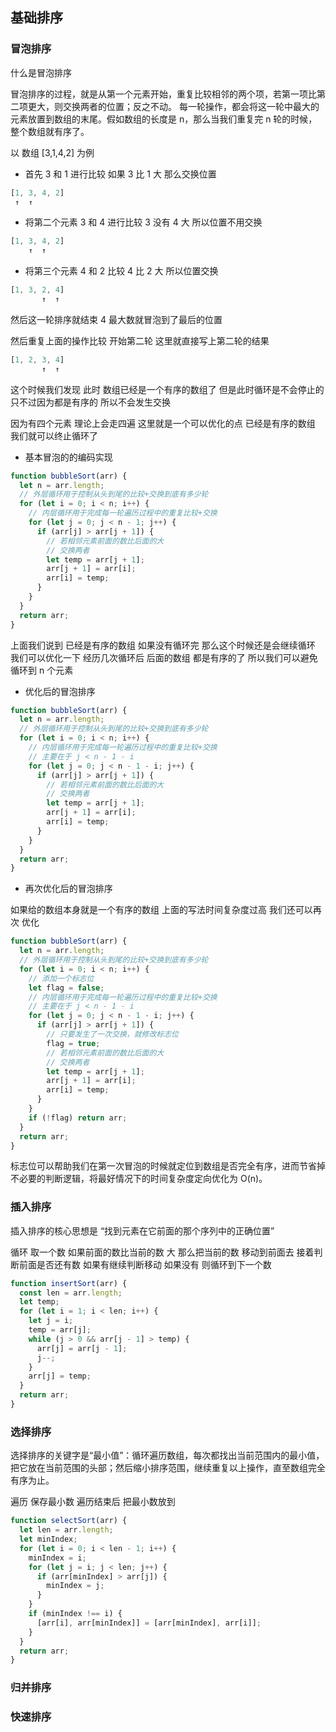 ## 基础排序

### 冒泡排序

什么是冒泡排序

冒泡排序的过程，就是从第一个元素开始，重复比较相邻的两个项，若第一项比第二项更大，则交换两者的位置；反之不动。
每一轮操作，都会将这一轮中最大的元素放置到数组的末尾。假如数组的长度是 n，那么当我们重复完 n 轮的时候，整个数组就有序了。

以 数组 [3,1,4,2] 为例

- 首先 3 和 1 进行比较 如果 3 比 1 大 那么交换位置

```js
[1, 3, 4, 2]
 ↑  ↑
```

- 将第二个元素 3 和 4 进行比较 3 没有 4 大 所以位置不用交换

```js
[1, 3, 4, 2]
    ↑  ↑
```

- 将第三个元素 4 和 2 比较 4 比 2 大 所以位置交换

```js
[1, 3, 2, 4]
       ↑  ↑
```

然后这一轮排序就结束 4 最大数就冒泡到了最后的位置

然后重复上面的操作比较 开始第二轮 这里就直接写上第二轮的结果

```js
[1, 2, 3, 4]
       ↑  ↑
```

这个时候我们发现 此时 数组已经是一个有序的数组了 但是此时循环是不会停止的 只不过因为都是有序的 所以不会发生交换

因为有四个元素 理论上会走四遍 这里就是一个可以优化的点 已经是有序的数组 我们就可以终止循环了

- 基本冒泡的的编码实现

```js
function bubbleSort(arr) {
  let n = arr.length;
  // 外层循环用于控制从头到尾的比较+交换到底有多少轮
  for (let i = 0; i < n; i++) {
    // 内层循环用于完成每一轮遍历过程中的重复比较+交换
    for (let j = 0; j < n - 1; j++) {
      if (arr[j] > arr[j + 1]) {
        // 若相邻元素前面的数比后面的大
        // 交换两者
        let temp = arr[j + 1];
        arr[j + 1] = arr[i];
        arr[i] = temp;
      }
    }
  }
  return arr;
}
```

上面我们说到 已经是有序的数组 如果没有循环完 那么这个时候还是会继续循环 我们可以优化一下 经历几次循环后 后面的数组 都是有序的了 所以我们可以避免 循环到 n 个元素

- 优化后的冒泡排序

```js
function bubbleSort(arr) {
  let n = arr.length;
  // 外层循环用于控制从头到尾的比较+交换到底有多少轮
  for (let i = 0; i < n; i++) {
    // 内层循环用于完成每一轮遍历过程中的重复比较+交换
    // 主要在于 j < n - 1 - i
    for (let j = 0; j < n - 1 - i; j++) {
      if (arr[j] > arr[j + 1]) {
        // 若相邻元素前面的数比后面的大
        // 交换两者
        let temp = arr[j + 1];
        arr[j + 1] = arr[i];
        arr[i] = temp;
      }
    }
  }
  return arr;
}
```

- 再次优化后的冒泡排序

如果给的数组本身就是一个有序的数组 上面的写法时间复杂度过高 我们还可以再次 优化

```js
function bubbleSort(arr) {
  let n = arr.length;
  // 外层循环用于控制从头到尾的比较+交换到底有多少轮
  for (let i = 0; i < n; i++) {
    // 添加一个标志位
    let flag = false;
    // 内层循环用于完成每一轮遍历过程中的重复比较+交换
    // 主要在于 j < n - 1 - i
    for (let j = 0; j < n - 1 - i; j++) {
      if (arr[j] > arr[j + 1]) {
        // 只要发生了一次交换，就修改标志位
        flag = true;
        // 若相邻元素前面的数比后面的大
        // 交换两者
        let temp = arr[j + 1];
        arr[j + 1] = arr[i];
        arr[i] = temp;
      }
    }
    if (!flag) return arr;
  }
  return arr;
}
```

标志位可以帮助我们在第一次冒泡的时候就定位到数组是否完全有序，进而节省掉不必要的判断逻辑，将最好情况下的时间复杂度定向优化为 O(n)。

### 插入排序

插入排序的核心思想是 “找到元素在它前面的那个序列中的正确位置”

循环 取一个数 如果前面的数比当前的数 大 那么把当前的数 移动到前面去 接着判断前面是否还有数 如果有继续判断移动 如果没有 则循环到下一个数

```js
function insertSort(arr) {
  const len = arr.length;
  let temp;
  for (let i = 1; i < len; i++) {
    let j = i;
    temp = arr[j];
    while (j > 0 && arr[j - 1] > temp) {
      arr[j] = arr[j - 1];
      j--;
    }
    arr[j] = temp;
  }
  return arr;
}
```

### 选择排序

选择排序的关键字是“最小值”：循环遍历数组，每次都找出当前范围内的最小值，把它放在当前范围的头部；然后缩小排序范围，继续重复以上操作，直至数组完全有序为止。

遍历 保存最小数 遍历结束后 把最小数放到

```js
function selectSort(arr) {
  let len = arr.length;
  let minIndex;
  for (let i = 0; i < len - 1; i++) {
    minIndex = i;
    for (let j = i; j < len; j++) {
      if (arr[minIndex] > arr[j]) {
        minIndex = j;
      }
    }
    if (minIndex !== i) {
      [arr[i], arr[minIndex]] = [arr[minIndex], arr[i]];
    }
  }
  return arr;
}
```

### 归并排序

### 快速排序
